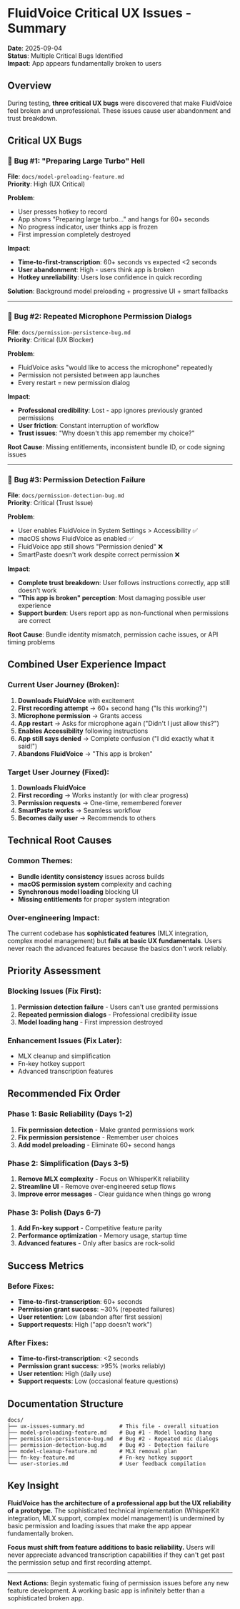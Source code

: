 # FluidVoice Critical UX Issues - Summary

**Date**: 2025-09-04  
**Status**: Multiple Critical Bugs Identified  
**Impact**: App appears fundamentally broken to users

## Overview

During testing, **three critical UX bugs** were discovered that make FluidVoice feel broken and unprofessional. These issues cause user abandonment and trust breakdown.

## Critical UX Bugs

### 🐛 **Bug #1: "Preparing Large Turbo" Hell**
**File**: `docs/model-preloading-feature.md`  
**Priority**: High (UX Critical)

**Problem**:
- User presses hotkey to record
- App shows "Preparing large turbo..." and hangs for 60+ seconds
- No progress indicator, user thinks app is frozen
- First impression completely destroyed

**Impact**:
- **Time-to-first-transcription**: 60+ seconds vs expected <2 seconds
- **User abandonment**: High - users think app is broken
- **Hotkey unreliability**: Users lose confidence in quick recording

**Solution**: Background model preloading + progressive UI + smart fallbacks

---

### 🐛 **Bug #2: Repeated Microphone Permission Dialogs**
**File**: `docs/permission-persistence-bug.md`  
**Priority**: Critical (UX Blocker)

**Problem**:
- FluidVoice asks "would like to access the microphone" repeatedly
- Permission not persisted between app launches
- Every restart = new permission dialog

**Impact**:
- **Professional credibility**: Lost - app ignores previously granted permissions
- **User friction**: Constant interruption of workflow
- **Trust issues**: "Why doesn't this app remember my choice?"

**Root Cause**: Missing entitlements, inconsistent bundle ID, or code signing issues

---

### 🐛 **Bug #3: Permission Detection Failure**  
**File**: `docs/permission-detection-bug.md`  
**Priority**: Critical (Trust Issue)

**Problem**:
- User enables FluidVoice in System Settings > Accessibility ✅
- macOS shows FluidVoice as enabled ✅  
- FluidVoice app still shows "Permission denied" ❌
- SmartPaste doesn't work despite correct permission ❌

**Impact**:
- **Complete trust breakdown**: User follows instructions correctly, app still doesn't work
- **"This app is broken" perception**: Most damaging possible user experience
- **Support burden**: Users report app as non-functional when permissions are correct

**Root Cause**: Bundle identity mismatch, permission cache issues, or API timing problems

## Combined User Experience Impact

### Current User Journey (Broken):
1. **Downloads FluidVoice** with excitement
2. **First recording attempt** → 60+ second hang ("Is this working?")
3. **Microphone permission** → Grants access  
4. **App restart** → Asks for microphone again ("Didn't I just allow this?")
5. **Enables Accessibility** following instructions
6. **App still says denied** → Complete confusion ("I did exactly what it said!")
7. **Abandons FluidVoice** → "This app is broken"

### Target User Journey (Fixed):
1. **Downloads FluidVoice**
2. **First recording** → Works instantly (or with clear progress)
3. **Permission requests** → One-time, remembered forever
4. **SmartPaste works** → Seamless workflow
5. **Becomes daily user** → Recommends to others

## Technical Root Causes

### Common Themes:
- **Bundle identity consistency** issues across builds
- **macOS permission system** complexity and caching
- **Synchronous model loading** blocking UI
- **Missing entitlements** for proper system integration

### Over-engineering Impact:
The current codebase has **sophisticated features** (MLX integration, complex model management) but **fails at basic UX fundamentals**. Users never reach the advanced features because the basics don't work reliably.

## Priority Assessment

### Blocking Issues (Fix First):
1. **Permission detection failure** - Users can't use granted permissions
2. **Repeated permission dialogs** - Professional credibility issue  
3. **Model loading hang** - First impression destroyed

### Enhancement Issues (Fix Later):
- MLX cleanup and simplification
- Fn-key hotkey support
- Advanced transcription features

## Recommended Fix Order

### Phase 1: Basic Reliability (Days 1-2)
1. **Fix permission detection** - Make granted permissions work
2. **Fix permission persistence** - Remember user choices
3. **Add model preloading** - Eliminate 60+ second hangs

### Phase 2: Simplification (Days 3-5)  
1. **Remove MLX complexity** - Focus on WhisperKit reliability
2. **Streamline UI** - Remove over-engineered setup flows
3. **Improve error messages** - Clear guidance when things go wrong

### Phase 3: Polish (Days 6-7)
1. **Add Fn-key support** - Competitive feature parity
2. **Performance optimization** - Memory usage, startup time
3. **Advanced features** - Only after basics are rock-solid

## Success Metrics

### Before Fixes:
- **Time-to-first-transcription**: 60+ seconds
- **Permission grant success**: ~30% (repeated failures)
- **User retention**: Low (abandon after first session)
- **Support requests**: High ("app doesn't work")

### After Fixes:
- **Time-to-first-transcription**: <2 seconds
- **Permission grant success**: >95% (works reliably)  
- **User retention**: High (daily use)
- **Support requests**: Low (occasional feature questions)

## Documentation Structure

```
docs/
├── ux-issues-summary.md           # This file - overall situation
├── model-preloading-feature.md    # Bug #1 - Model loading hang
├── permission-persistence-bug.md  # Bug #2 - Repeated mic dialogs  
├── permission-detection-bug.md    # Bug #3 - Detection failure
├── model-cleanup-feature.md       # MLX removal plan
├── fn-key-feature.md              # Fn-key hotkey support
└── user-stories.md                # User feedback compilation
```

## Key Insight

**FluidVoice has the architecture of a professional app but the UX reliability of a prototype.** The sophisticated technical implementation (WhisperKit integration, MLX support, complex model management) is undermined by basic permission and loading issues that make the app appear fundamentally broken.

**Focus must shift from feature additions to basic reliability.** Users will never appreciate advanced transcription capabilities if they can't get past the permission setup and first recording attempt.

---

**Next Actions**: Begin systematic fixing of permission issues before any new feature development. A working basic app is infinitely better than a sophisticated broken app.